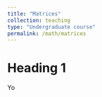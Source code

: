```yaml
---
title: "Matrices"
collection: teaching
type: "Undergraduate course"
permalink: /math/matrices
---
```


Heading 1
======
Yo


